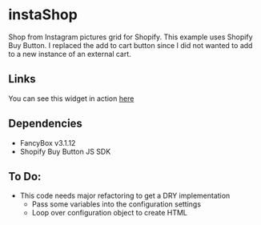 # instaShop
Shop from Instagram pictures grid for Shopify.
This example uses Shopify Buy Button. I replaced the add to cart button since I did not wanted to add to a
new instance of an external cart.

## Links
You can see this widget in action [here](https://masonbottle.com/pages/instaShop)

## Dependencies
* FancyBox v3.1.12
* Shopify Buy Button JS SDK

## To Do:
* This code needs major refactoring to get a DRY implementation
  * Pass some variables into the configuration settings
  * Loop over configuration object to create HTML
